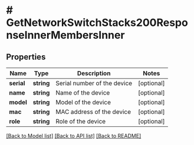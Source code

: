# # GetNetworkSwitchStacks200ResponseInnerMembersInner

## Properties

Name | Type | Description | Notes
------------ | ------------- | ------------- | -------------
**serial** | **string** | Serial number of the device | [optional]
**name** | **string** | Name of the device | [optional]
**model** | **string** | Model of the device | [optional]
**mac** | **string** | MAC address of the device | [optional]
**role** | **string** | Role of the device | [optional]

[[Back to Model list]](../../README.md#models) [[Back to API list]](../../README.md#endpoints) [[Back to README]](../../README.md)
